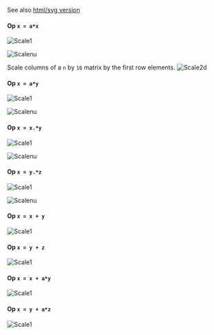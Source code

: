 See also [html/svg version](http://gummif.github.io/FAO/master/index.html)

#### Op `x = a*x`

![Scale1](http://gummif.github.io/FAO/master/scale_incx1.png)

![Scalenu](http://gummif.github.io/FAO/master/scale_incxnu.png)

Scale columns of a `n` by `16` matrix by the first row elements.
![Scale2d](http://gummif.github.io/FAO/master/scale_2d_incx1.png)

#### Op `x = a*y`

![Scale1](http://gummif.github.io/FAO/master/scale_oop_incx1.png)

![Scalenu](http://gummif.github.io/FAO/master/scale_oop_incxnu.png)

#### Op `x = x.*y`

![Scale1](http://gummif.github.io/FAO/master/scalearr_incx1.png)

![Scalenu](http://gummif.github.io/FAO/master/scalearr_incxnu.png)

#### Op `x = y.*z`

![Scale1](http://gummif.github.io/FAO/master/scalearr_oop_incx1.png)

![Scalenu](http://gummif.github.io/FAO/master/scalearr_oop_incxnu.png)

#### Op `x = x + y`

![Scale1](http://gummif.github.io/FAO/master/addarr_incx1.png)

#### Op `x = y + z`

![Scale1](http://gummif.github.io/FAO/master/addarr_oop_incx1.png)

#### Op `x = x + a*y`

![Scale1](http://gummif.github.io/FAO/master/addscal_incx1.png)

#### Op `x = y + a*z`

![Scale1](http://gummif.github.io/FAO/master/addscal_oop_incx1.png)


